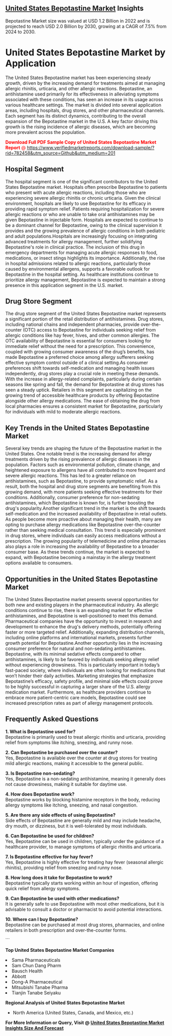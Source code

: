 <h2><a href="https://www.verifiedmarketreports.com/download-sample/?rid=782458&amp;utm_source=Github&amp;utm_medium=201" target="_blank">United States Bepotastine Market</a> Insights</h2><p>Bepotastine Market size was valued at USD 1.2 Billion in 2022 and is projected to reach USD 2.0 Billion by 2030, growing at a CAGR of 7.5% from 2024 to 2030.</p><p><h1>United States Bepotastine Market by Application</h1><p>The United States Bepotastine market has been experiencing steady growth, driven by the increasing demand for treatments aimed at managing allergic rhinitis, urticaria, and other allergic reactions. Bepotastine, an antihistamine used primarily for its effectiveness in alleviating symptoms associated with these conditions, has seen an increase in its usage across various healthcare settings. The market is divided into several application areas, including hospitals, drug stores, and other pharmaceutical channels. Each segment has its distinct dynamics, contributing to the overall expansion of the Bepotastine market in the U.S. A key factor driving this growth is the rising incidence of allergic diseases, which are becoming more prevalent across the population.<p><span class=""><span style="color: #ff0000;"><strong>Download Full PDF Sample Copy of United States Bepotastine Market Report</strong> @ </span><a href="https://www.verifiedmarketreports.com/download-sample/?rid=782458&amp;utm_source=Github&amp;utm_medium=201" target="_blank">https://www.verifiedmarketreports.com/download-sample/?rid=782458&amp;utm_source=Github&amp;utm_medium=201</a></span></p></p><h2>Hospital Segment</h2><p>The hospital segment is one of the significant contributors to the United States Bepotastine market. Hospitals often prescribe Bepotastine to patients who present with acute allergic reactions, including those who are experiencing severe allergic rhinitis or chronic urticaria. Given the clinical environment, hospitals are likely to use Bepotastine for its efficacy in providing rapid symptom relief. Patients requiring hospitalization for severe allergic reactions or who are unable to take oral antihistamines may be given Bepotastine in injectable form. Hospitals are expected to continue to be a dominant channel for Bepotastine, owing to the clinical supervision it provides and the growing prevalence of allergic conditions in both pediatric and adult populations.Hospitals are increasingly focusing on integrating advanced treatments for allergy management, further solidifying Bepotastine's role in clinical practice. The inclusion of this drug in emergency departments for managing acute allergic responses to food, medications, or insect stings highlights its importance. Additionally, the rise in hospital admissions related to allergic reactions, particularly those caused by environmental allergens, supports a favorable outlook for Bepotastine in the hospital setting. As healthcare institutions continue to prioritize allergy management, Bepotastine is expected to maintain a strong presence in this application segment in the U.S. market.</p><h2>Drug Store Segment</h2><p>The drug store segment of the United States Bepotastine market represents a significant portion of the retail distribution of antihistamines. Drug stores, including national chains and independent pharmacies, provide over-the-counter (OTC) access to Bepotastine for individuals seeking relief from allergic conditions like hay fever, hives, and other common allergies. The OTC availability of Bepotastine is essential for consumers looking for immediate relief without the need for a prescription. This convenience, coupled with growing consumer awareness of the drug’s benefits, has made Bepotastine a preferred choice among allergy sufferers seeking effective symptom control outside of a clinical setting.As consumer preferences shift towards self-medication and managing health issues independently, drug stores play a crucial role in meeting these demands. With the increase in allergy-related complaints, particularly during certain seasons like spring and fall, the demand for Bepotastine at drug stores has seen a steady uptick. Retailers in this segment are capitalizing on the growing trend of accessible healthcare products by offering Bepotastine alongside other allergy medications. The ease of obtaining the drug from local pharmacies ensures a consistent market for Bepotastine, particularly for individuals with mild to moderate allergic reactions.</p><h2>Key Trends in the United States Bepotastine Market</h2><p>Several key trends are shaping the future of the Bepotastine market in the United States. One notable trend is the increasing demand for allergy treatments driven by the rising prevalence of allergic diseases in the population. Factors such as environmental pollution, climate change, and heightened exposure to allergens have all contributed to more frequent and severe allergic reactions. This has led to a greater reliance on antihistamines, such as Bepotastine, to provide symptomatic relief. As a result, both the hospital and drug store segments are benefiting from this growing demand, with more patients seeking effective treatments for their conditions. Additionally, consumer preference for non-sedating antihistamines, which Bepotastine is known for, is further boosting the drug's popularity.Another significant trend in the market is the shift towards self-medication and the increased availability of Bepotastine in retail outlets. As people become more proactive about managing their health, many are opting to purchase allergy medications like Bepotastine over-the-counter rather than seeking medical consultation. This trend is especially prominent in drug stores, where individuals can easily access medications without a prescription. The growing popularity of telemedicine and online pharmacies also plays a role in increasing the availability of Bepotastine to a broader consumer base. As these trends continue, the market is expected to expand, with Bepotastine becoming a mainstay in the allergy treatment options available to consumers.</p><h2>Opportunities in the United States Bepotastine Market</h2><p>The United States Bepotastine market presents several opportunities for both new and existing players in the pharmaceutical industry. As allergic conditions continue to rise, there is an expanding market for effective antihistamines, and Bepotastine is well-positioned to meet this demand. Pharmaceutical companies have the opportunity to invest in research and development to enhance the drug's delivery methods, potentially offering faster or more targeted relief. Additionally, expanding distribution channels, including online platforms and international markets, presents further growth potential for Bepotastine.Another opportunity lies in the increasing consumer preference for natural and non-sedating antihistamines. Bepotastine, with its minimal sedative effects compared to other antihistamines, is likely to be favored by individuals seeking allergy relief without experiencing drowsiness. This is particularly important in today’s fast-paced society, where individuals are often looking for medications that won’t hinder their daily activities. Marketing strategies that emphasize Bepotastine’s efficacy, safety profile, and minimal side effects could prove to be highly successful in capturing a larger share of the U.S. allergy medication market. Furthermore, as healthcare providers continue to embrace more patient-centric care models, Bepotastine could see increased prescription rates as part of allergy management protocols.</p><h2>Frequently Asked Questions</h2><p><b>1. What is Bepotastine used for?</b><br>Bepotastine is primarily used to treat allergic rhinitis and urticaria, providing relief from symptoms like itching, sneezing, and runny nose.</p><p><b>2. Can Bepotastine be purchased over the counter?</b><br>Yes, Bepotastine is available over the counter at drug stores for treating mild allergic reactions, making it accessible to the general public.</p><p><b>3. Is Bepotastine non-sedating?</b><br>Yes, Bepotastine is a non-sedating antihistamine, meaning it generally does not cause drowsiness, making it suitable for daytime use.</p><p><b>4. How does Bepotastine work?</b><br>Bepotastine works by blocking histamine receptors in the body, reducing allergy symptoms like itching, sneezing, and nasal congestion.</p><p><b>5. Are there any side effects of using Bepotastine?</b><br>Side effects of Bepotastine are generally mild and may include headache, dry mouth, or dizziness, but it is well-tolerated by most individuals.</p><p><b>6. Can Bepotastine be used for children?</b><br>Yes, Bepotastine can be used in children, typically under the guidance of a healthcare provider, to manage symptoms of allergic rhinitis and urticaria.</p><p><b>7. Is Bepotastine effective for hay fever?</b><br>Yes, Bepotastine is highly effective for treating hay fever (seasonal allergic rhinitis), providing relief from sneezing and runny nose.</p><p><b>8. How long does it take for Bepotastine to work?</b><br>Bepotastine typically starts working within an hour of ingestion, offering quick relief from allergy symptoms.</p><p><b>9. Can Bepotastine be used with other medications?</b><br>It is generally safe to use Bepotastine with most other medications, but it is advisable to consult a doctor or pharmacist to avoid potential interactions.</p><p><b>10. Where can I buy Bepotastine?</b><br>Bepotastine can be purchased at most drug stores, pharmacies, and online retailers in both prescription and over-the-counter forms.</p>```</p><p><strong>Top United States Bepotastine Market Companies</strong></p><div data-test-id=""><p><li>Sama Pharmaceuticals</li><li> Sam Chun Dang Pharm</li><li> Bausch Health</li><li> Abbott</li><li> Dong-A Pharmaceutical</li><li> Mitsubishi Tanabe Pharma</li><li> Tianjin Tanabe Seiyaku</li></p><div><strong>Regional Analysis of&nbsp;United States Bepotastine Market</strong></div><ul><li dir="ltr"><p dir="ltr">North America&nbsp;(United States, Canada, and Mexico, etc.)</p></li></ul><p><strong>For More Information or Query, Visit @&nbsp;</strong><strong><a href="https://www.verifiedmarketreports.com/product/bepotastine-market/?utm_source=Github&amp;utm_medium=201" target="_blank">United States Bepotastine Market Insights Size And Forecast</a></strong></p></div>

